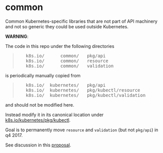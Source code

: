 # common

Common Kubernetes-specific libraries that are not part of
API machinery and not so generic they could be used
outside Kubernetes.

__WARNING__:

The code in this repo under the following directories
<blockquote>
<pre>
   k8s.io/      common/   pkg/api
   k8s.io/      common/   resource
   k8s.io/      common/   validation
</pre>
</blockquote>

is periodically manually copied from

<blockquote>
<pre>
   k8s.io/  kubernetes/   pkg/api
   k8s.io/  kubernetes/   pkg/kubectl/resource
   k8s.io/  kubernetes/   pkg/kubectl/validation
</pre>
</blockquote>

and should not be modified here.

Instead modify it in its canonical location under
[k8s.io/kubernetes/pkg/kubectl].

Goal is to permanently move `resource` and `validation`
(but not `pkg/api`) in q4 2017.

See discussion in this [proposal].

[k8s.io/kubernetes/pkg/kubectl]: https://github.com/kubernetes/kubernetes/tree/master/pkg/kubectl
[proposal]: notes/moveResourcePackage.md
